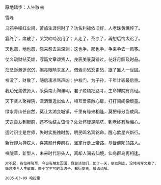 原地踏步：人生散曲

雪峰


乌鸦争噪红尘闹，苦旅生涯何时了？功名利禄依旧好，人老珠黄憔悴了。

宴终了，席散了，哭哭啼啼没用了；人走了，茶凉了，再想后悔太迟了。

天也怨，地也怨，怨来怨去进深渊；这也争，那也争，争来争去一风筝。

仗义疏财结英雄，写篇文章颂贤人，良辰美景莫错过，花好月圆及时品。

茫茫渺渺途沉沉，擦亮眼睛求圣人，借酒消愁愁更愁，跟了匪人一世囚。

权没了，财散了，随后凄凉骂声凶；护权门，为子孙，千年计较最后空。

我劝兄弟做贤人，采菊南山陶渊明，君子聪颖把路寻，生命禅院有真经。

天下贤人聚禅院，潇洒飘逸似仙人，相互爱慕敞心扉，打打闹闹像顽童。

绿水青山任自然，莫让太湖变城镇，千里有缘来相逢，莫把缘分当成风。

天送良友到眼前，还不快结友谊情？处处怀疑是陷坑，到老终有后悔心。

适时识士是世师，失时实施蚀时势，明民鸣名冥铭命，醒心歆星兴新行。

新行即为禅院人，喜笑颜开奔前程，坚定行走上帝路，基督佛陀领路人。

禅院草，新型人，未来时代带头人，离却人间去仙境，仙岛群岛再相逢。


    对不起，各位禅院草，今日有朋友回国，我宴请他们，忙了一天，朋友刚走，没时间写文章了，临时凑合人生散曲，像小学生写的溜边子，敷衍塞责，敬请谅解。

    2005-03-09 哈拉雷



